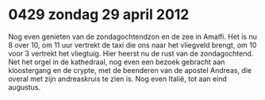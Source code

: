 # 0429 zondag 29 april 2012
Nog even genieten van de zondagochtendzon en de zee in Amalfi. Het is nu 8 over 10, om 11 uur vertrekt de taxi die ons naar het vliegveld brengt, om 10 voor 3 vertrekt het vliegtuig. Hier heerst nu de rust van de zondagochtend. Net het orgel in de kathedraal, nog even een bezoek gebracht aan kloostergang en de crypte, met de beenderen van de apostel Andreas, die overal met zijn andreaskruis te zien is. Nog even Italië, tot aan eind augustus.